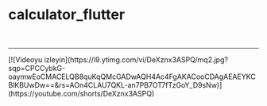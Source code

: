 # calculator_flutter

<br>
<hr>
[![Videoyu izleyin](https://i9.ytimg.com/vi/DeXznx3ASPQ/mq2.jpg?sqp=CPCCybkG-oaymwEoCMACELQB8quKqQMcGADwAQH4Ac4FgAKACooCDAgAEAEYKCBlKBUwDw==&rs=AOn4CLAU7QKL-an7PB7OT7fTzGoY_D9sNw)](https://youtube.com/shorts/DeXznx3ASPQ)
